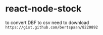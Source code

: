 # react-node-stock

to convert DBF to csv need to download `https://gist.github.com/bertspaan/8220892`

